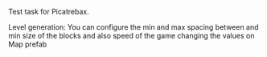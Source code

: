 Test task for Picatrebax.

Level generation:
You can configure the min and max spacing between and min size of the blocks and also speed of the game changing the values on Map prefab
